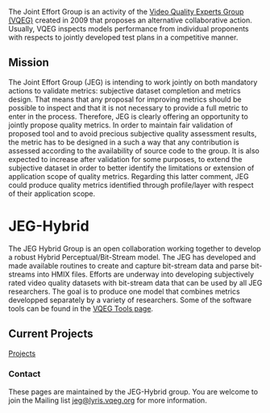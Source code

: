 The Joint Effort Group is an activity of the [Video Quality Experts Group (VQEG)](https://vqeg.org) created in 2009 that proposes an alternative collaborative action. Usually, VQEG inspects models performance from individual proponents with respects to jointly developed test plans in a competitive manner.

## Mission
The Joint Effort Group (JEG) is intending to work jointly on both mandatory actions to validate metrics: subjective dataset completion and metrics design. That means that any proposal for improving metrics should be possible to inspect and that it is not necessary to provide a full metric to enter in the process. Therefore, JEG is clearly offering an opportunity to jointly propose quality metrics. In order to maintain fair validation of proposed tool and to avoid precious subjective quality assessment results, the metric has to be designed in a such a way that any contribution is assessed according to the availability of source code to the group. It is also expected to increase after validation for some purposes, to extend the subjective dataset in order to better identify the limitations or extension of application scope of quality metrics. Regarding this latter comment, JEG could produce quality metrics identified through profile/layer with respect of their application scope.

# JEG-Hybrid

The JEG Hybrid Group is an open collaboration working together to develop a robust Hybrid Perceptual/Bit-Stream model. The JEG has developed and made available routines to create and capture bit-stream data and parse bit-streams into HMIX files. Efforts are underway into developing subjectively rated video quality datasets with bit-stream data that can be used by all JEG researchers. The goal is to produce one model that combines metrics developped separately by a variety of researchers. 
Some of the software tools can be found in the [VQEG Tools page](https://vqeg.github.io/software-tools/).

## Current Projects

[Projects](./projects/)

### Contact

These pages are maintained by the JEG-Hybrid group. You are welcome to join the Mailing list [jeg@lyris.vqeg.org](mailto:jeg@lyris.vqeg.org) for more information.
